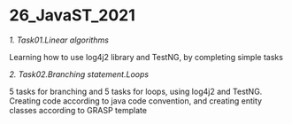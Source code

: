 # 26_JavaST_2021
*1. Task01.Linear algorithms*

Learning how to use log4j2 library and TestNG, by completing simple tasks

*2. Task02.Branching statement.Loops*

5 tasks for branching and 5 tasks for loops, using log4j2 and TestNG. Creating code according to java code convention, and creating entity classes according to GRASP template
